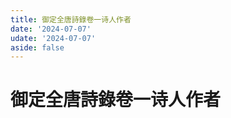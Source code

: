 ```yaml
---
title: 御定全唐詩錄卷一诗人作者
date: '2024-07-07'
udate: '2024-07-07'
aside: false
---
```

# 御定全唐詩錄卷一诗人作者

<AuthorPage :authorMap="authorMap" :chapternum="1" />

<script setup>
const chapter = '卷一';
import authorMap from '/data/qtsl/卷一/author.json'
</script>
